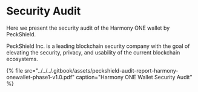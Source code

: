 # Security Audit

Here we present the security audit of the Harmony ONE wallet by PeckShield.

PeckShield Inc. is a leading blockchain security company with the goal of elevating the security, privacy, and usability of the current blockchain ecosystems. 

{% file src="../../../.gitbook/assets/peckshield-audit-report-harmony-onewallet-phase1-v1.0.pdf" caption="Harmony ONE Wallet Security Audit" %}



